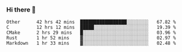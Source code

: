 ### Hi there 👋

<!--
**WShiBin/WShiBin** is a ✨ _special_ ✨ repository because its `README.md` (this file) appears on your GitHub profile.

Here are some ideas to get you started:

- 🔭 I’m currently working on ...
- 🌱 I’m currently learning ...
- 👯 I’m looking to collaborate on ...
- 🤔 I’m looking for help with ...
- 💬 Ask me about ...
- 📫 How to reach me: ...
- 😄 Pronouns: ...
- ⚡ Fun fact: ...
-->

<!--START_SECTION:waka-->
```text
Other      42 hrs 42 mins  █████████████████░░░░░░░░   67.82 % 
C          12 hrs 12 mins  █████░░░░░░░░░░░░░░░░░░░░   19.39 % 
CMake      2 hrs 29 mins   █░░░░░░░░░░░░░░░░░░░░░░░░   03.96 % 
Rust       1 hr 52 mins    ▓░░░░░░░░░░░░░░░░░░░░░░░░   02.97 % 
Markdown   1 hr 33 mins    ▓░░░░░░░░░░░░░░░░░░░░░░░░   02.48 % 
```
<!--END_SECTION:waka-->
